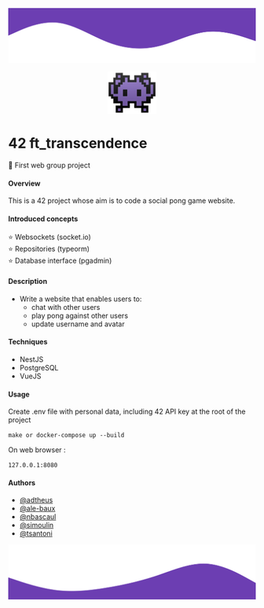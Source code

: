 <img src="https://raw.githubusercontent.com/Antoine-lb/transcendence/97613c9896538ce474637fd7da04475407802e1c/frontend/src/assets/waves-up.svg">

<p align="center">
  <img src="https://github.com/Antoine-lb/transcendence/blob/main/frontend/src/assets/logo.png?raw=true" width="100">
</p>

# 42 ft_transcendence

💙 First web group project
#### Overview

This is a 42 project whose aim is to code a social pong game website.
#### Introduced concepts
⭐ Websockets (socket.io)  
⭐ Repositories (typeorm)  
⭐ Database interface (pgadmin) 
 
#### Description
- Write a website that enables users to:
    - chat with other users
    - play pong against other users
    - update username and avatar

#### Techniques
- NestJS
- PostgreSQL
- VueJS

#### Usage

Create .env file with personal data, including 42 API key at the root of the project  

    make or docker-compose up --build
On web browser :  

    127.0.0.1:8080
#### Authors

- [@adtheus](https://www.github.com/)
- [@ale-baux](https://github.com/Antoine-lb)
- [@nbascaul](https://github.com/Nbabas)
- [@simoulin](https://github.com/lenphatos)
- [@tsantoni](https://www.github.com/voltaire-stn)



<img src="https://raw.githubusercontent.com/Antoine-lb/transcendence/7aa3c8f01b4c26d7fc82f4f11551d14442940a68/frontend/src/assets/waves.svg">

